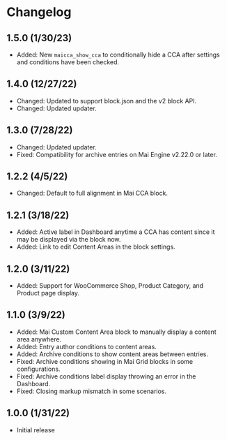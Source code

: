 # Changelog

## 1.5.0 (1/30/23)
* Added: New `maicca_show_cca` to conditionally hide a CCA after settings and conditions have been checked.

## 1.4.0 (12/27/22)
* Changed: Updated to support block.json and the v2 block API.
* Changed: Updated updater.

## 1.3.0 (7/28/22)
* Changed: Updated updater.
* Fixed: Compatibility for archive entries on Mai Engine v2.22.0 or later.

## 1.2.2 (4/5/22)
* Changed: Default to full alignment in Mai CCA block.

## 1.2.1 (3/18/22)
* Added: Active label in Dashboard anytime a CCA has content since it may be displayed via the block now.
* Added: Link to edit Content Areas in the block settings.

## 1.2.0 (3/11/22)
* Added: Support for WooCommerce Shop, Product Category, and Product page display.

## 1.1.0 (3/9/22)
* Added: Mai Custom Content Area block to manually display a content area anywhere.
* Added: Entry author conditions to content areas.
* Added: Archive conditions to show content areas between entries.
* Fixed: Archive conditions showing in Mai Grid blocks in some configurations.
* Fixed: Archive conditions label display throwing an error in the Dashboard.
* Fixed: Closing markup mismatch in some scenarios.

## 1.0.0 (1/31/22)
* Initial release
